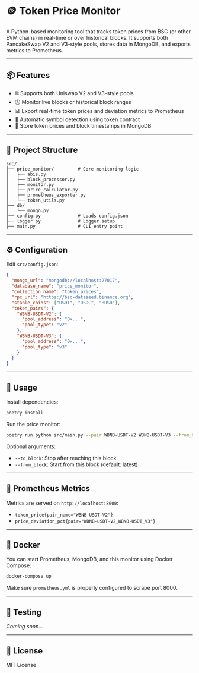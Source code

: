# 🪙 Token Price Monitor

A Python-based monitoring tool that tracks token prices from BSC (or other EVM chains) in real-time or over historical blocks. It supports both PancakeSwap V2 and V3-style pools, stores data in MongoDB, and exports metrics to Prometheus.

---

## 📦 Features

- ⛓️ Supports both Uniswap V2 and V3-style pools
- 🕒 Monitor live blocks or historical block ranges
- 📊 Export real-time token prices and deviation metrics to Prometheus
- 🧠 Automatic symbol detection using token contract
- 💾 Store token prices and block timestamps in MongoDB

---

## 🧱 Project Structure

```
src/
├── price_monitor/         # Core monitoring logic
│   ├── abis.py
│   ├── block_processor.py
│   ├── monitor.py
│   ├── price_calculator.py
│   ├── prometheus_exporter.py
│   └── token_utils.py
├── db/
│   └── mongo.py
├── config.py              # Loads config.json
├── logger.py              # Logger setup
├── main.py                # CLI entry point
```

---

## ⚙️ Configuration

Edit `src/config.json`:

```json
{
  "mongo_url": "mongodb://localhost:27017",
  "database_name": "price_monitor",
  "collection_name": "token_prices",
  "rpc_url": "https://bsc-dataseed.binance.org",
  "stable_coins": ["USDT", "USDC", "BUSD"],
  "token_pairs": {
    "WBNB-USDT-V2": {
      "pool_address": "0x...",
      "pool_type": "v2"
    },
    "WBNB-USDT-V3": {
      "pool_address": "0x...",
      "pool_type": "v3"
    }
  }
}
```

---

## 🚀 Usage

Install dependencies:

```bash
poetry install
```

Run the price monitor:

```bash
poetry run python src/main.py --pair WBNB-USDT-V2 WBNB-USDT-V3 --from_block 12345678 --to_block 12345678
```

Optional arguments:
- `--to_block`: Stop after reaching this block
- `--from_block`: Start from this block (default: latest)

---

## 📡 Prometheus Metrics

Metrics are served on `http://localhost:8000`:

- `token_price{pair_name="WBNB-USDT-V2"}`
- `price_deviation_pct{pair="WBNB-USDT-V2_WBNB-USDT_V3"}`

---

## 🐳 Docker

You can start Prometheus, MongoDB, and this monitor using Docker Compose:

```bash
docker-compose up
```

Make sure `prometheus.yml` is properly configured to scrape port 8000.

---

## 🧪 Testing

_Coming soon..._

---

## 📄 License

MIT License
